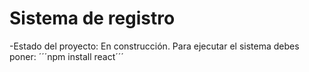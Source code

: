 <h1>Sistema de registro</h1>

-Estado del proyecto: En construcción.
Para ejecutar el sistema debes poner:
´´´npm install react´´´
